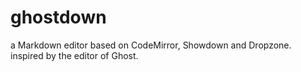 # ghostdown
a Markdown editor based on CodeMirror, Showdown and Dropzone. inspired by the editor of Ghost. 
